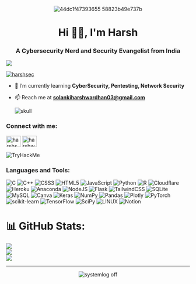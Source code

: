 <div align="center">
  
![44dc1f47393655 58823b49e737b](https://github.com/HARSH-232/HARSH-232/assets/84784218/a41e7b6a-6390-47bf-b025-14561f7489e0)

</div>

<h1 align="center">Hi 👋🏽, I'm Harsh</h1>
<h3 align="center">A Cybersecurity Nerd and Security Evangelist from India</h3>

[![](https://visitcount.itsvg.in/api?id=0xHarshSec&icon=2&color=12)](https://visitcount.itsvg.in)



<p align="left"> <a href="https://twitter.com/0xharshsec" target="blank"><img src="https://img.shields.io/twitter/follow/0xharshsec?logo=twitter&style=for-the-badge" alt="harshsec" /></a> </p>



- 🌱 I’m currently learning **CyberSecurity, Pentesting, Network Security**

- 📫  Reach me at **solankiharshwardhan03@gmail.com**

  ![skull](https://github.com/HARSH-232/HARSH-232/assets/84784218/2fc5cf91-6e51-420f-a9b1-fd144ebee25e)


<h3 align="left">Connect with me:</h3>
<p align="left">
<a href="https://twitter.com/0xHarshSec" target="blank"><img align="center" src="https://raw.githubusercontent.com/rahuldkjain/github-profile-readme-generator/master/src/images/icons/Social/twitter.svg" alt="harshsec" height="30" width="40" /></a>
<a href="https://linkedin.com/in/harshwardhan-solanki-207a0722a" target="blank"><img align="center" src="https://raw.githubusercontent.com/rahuldkjain/github-profile-readme-generator/master/src/images/icons/Social/linked-in-alt.svg" alt="harshwardhan-solanki" height="30" width="40" /></a>
</p>
<img src="https://tryhackme-badges.s3.amazonaws.com/HarshSec.png" alt="TryHackMe">

<h3 align="left">Languages and Tools:</h3>

![C](https://img.shields.io/badge/c-%2300599C.svg?style=for-the-badge&logo=c&logoColor=white) ![C++](https://img.shields.io/badge/c++-%2300599C.svg?style=for-the-badge&logo=c%2B%2B&logoColor=white) ![CSS3](https://img.shields.io/badge/css3-%231572B6.svg?style=for-the-badge&logo=css3&logoColor=white) ![HTML5](https://img.shields.io/badge/html5-%23E34F26.svg?style=for-the-badge&logo=html5&logoColor=white) ![JavaScript](https://img.shields.io/badge/javascript-%23323330.svg?style=for-the-badge&logo=javascript&logoColor=%23F7DF1E) ![Python](https://img.shields.io/badge/python-3670A0?style=for-the-badge&logo=python&logoColor=ffdd54) ![R](https://img.shields.io/badge/r-%23276DC3.svg?style=for-the-badge&logo=r&logoColor=white) ![Cloudflare](https://img.shields.io/badge/Cloudflare-F38020?style=for-the-badge&logo=Cloudflare&logoColor=white) ![Heroku](https://img.shields.io/badge/heroku-%23430098.svg?style=for-the-badge&logo=heroku&logoColor=white) ![Anaconda](https://img.shields.io/badge/Anaconda-%2344A833.svg?style=for-the-badge&logo=anaconda&logoColor=white) ![NodeJS](https://img.shields.io/badge/node.js-6DA55F?style=for-the-badge&logo=node.js&logoColor=white) ![Flask](https://img.shields.io/badge/flask-%23000.svg?style=for-the-badge&logo=flask&logoColor=white) ![TailwindCSS](https://img.shields.io/badge/tailwindcss-%2338B2AC.svg?style=for-the-badge&logo=tailwind-css&logoColor=white) ![SQLite](https://img.shields.io/badge/sqlite-%2307405e.svg?style=for-the-badge&logo=sqlite&logoColor=white) ![MySQL](https://img.shields.io/badge/mysql-%2300f.svg?style=for-the-badge&logo=mysql&logoColor=white) ![Canva](https://img.shields.io/badge/Canva-%2300C4CC.svg?style=for-the-badge&logo=Canva&logoColor=white) ![Keras](https://img.shields.io/badge/Keras-%23D00000.svg?style=for-the-badge&logo=Keras&logoColor=white) ![NumPy](https://img.shields.io/badge/numpy-%23013243.svg?style=for-the-badge&logo=numpy&logoColor=white) ![Pandas](https://img.shields.io/badge/pandas-%23150458.svg?style=for-the-badge&logo=pandas&logoColor=white) ![Plotly](https://img.shields.io/badge/Plotly-%233F4F75.svg?style=for-the-badge&logo=plotly&logoColor=white) ![PyTorch](https://img.shields.io/badge/PyTorch-%23EE4C2C.svg?style=for-the-badge&logo=PyTorch&logoColor=white) ![scikit-learn](https://img.shields.io/badge/scikit--learn-%23F7931E.svg?style=for-the-badge&logo=scikit-learn&logoColor=white) ![TensorFlow](https://img.shields.io/badge/TensorFlow-%23FF6F00.svg?style=for-the-badge&logo=TensorFlow&logoColor=white) ![SciPy](https://img.shields.io/badge/SciPy-%230C55A5.svg?style=for-the-badge&logo=scipy&logoColor=%white) ![LINUX](https://img.shields.io/badge/Linux-FCC624?style=for-the-badge&logo=linux&logoColor=black) ![Notion](https://img.shields.io/badge/Notion-%23000000.svg?style=for-the-badge&logo=notion&logoColor=white)

# 📊 GitHub Stats:
![](https://github-readme-stats.vercel.app/api?username=0xHarshSec&theme=dark&hide_border=false&include_all_commits=true&count_private=true)<br/>
![](https://github-readme-streak-stats.herokuapp.com/?user=0xHarshSec&theme=dark&hide_border=false)<br/>
![](https://github-readme-stats.vercel.app/api/top-langs/?username=0xHarshSec&theme=dark&hide_border=false&include_all_commits=true&count_private=true&layout=compact)

<hr>

<div align="center">

![systemlog off](https://github.com/HARSH-232/HARSH-232/assets/84784218/92c8c51c-718a-4fcd-9feb-3ef721728275)

</div>

<!---
HARSH-232/HARSH-232 is a ✨ special ✨ repository because its `README.md` (this file) appears on your GitHub profile.
You can click the Preview link to take a look at your changes.
--->
